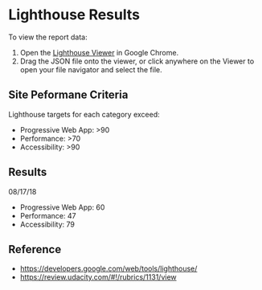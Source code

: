 # Lighthouse Results

To view the report data:

1. Open the [Lighthouse Viewer](https://googlechrome.github.io/lighthouse/viewer/) in Google Chrome.
2. Drag the JSON file onto the viewer, or click anywhere on the Viewer to open your file navigator and select the file.

## Site Peformane Criteria

Lighthouse targets for each category exceed:

- Progressive Web App: >90
- Performance: >70
- Accessibility: >90

## Results

08/17/18
- Progressive Web App: 60
- Performance: 47
- Accessibility: 79


## Reference
- https://developers.google.com/web/tools/lighthouse/
- https://review.udacity.com/#!/rubrics/1131/view